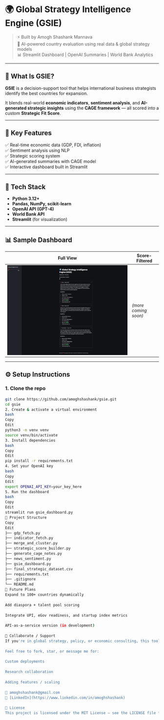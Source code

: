 # 🌍 Global Strategy Intelligence Engine (GSIE)

> ⚡ Built by Amogh Shashank Mannava  
> 📌 AI-powered country evaluation using real data & global strategy models  
> 📊 Streamlit Dashboard | OpenAI Summaries | World Bank Analytics

---

## 📖 What Is GSIE?

**GSIE** is a decision-support tool that helps international business strategists identify the best countries for expansion.

It blends real-world **economic indicators**, **sentiment analysis**, and **AI-generated strategic insights** using the **CAGE framework** — all scored into a custom **Strategic Fit Score**.

---

## 🧠 Key Features

✅ Real-time economic data (GDP, FDI, inflation)  
✅ Sentiment analysis using NLP  
✅ Strategic scoring system  
✅ AI-generated summaries with CAGE model  
✅ Interactive dashboard built in Streamlit

---

## 🧪 Tech Stack

- **Python 3.12+**
- **Pandas, NumPy, scikit-learn**
- **OpenAI API (GPT-4)**
- **World Bank API**
- **Streamlit** (for visualization)

---

## 📊 Sample Dashboard

| Full View | Score-Filtered |
|-----------|----------------|
| ![Dashboard](screenshots/gsie_summary.png) | *(more coming soon)* |

---

## ⚙️ Setup Instructions

### 1. Clone the repo

```bash
git clone https://github.com/amoghshashank/gsie.git
cd gsie
2. Create & activate a virtual environment
bash
Copy
Edit
python3 -m venv venv
source venv/bin/activate
3. Install dependencies
bash
Copy
Edit
pip install -r requirements.txt
4. Set your OpenAI key
bash
Copy
Edit
export OPENAI_API_KEY=your_key_here
5. Run the dashboard
bash
Copy
Edit
streamlit run gsie_dashboard.py
📁 Project Structure
Copy
Edit
├── gdp_fetch.py
├── indicator_fetch.py
├── merge_and_cluster.py
├── strategic_score_builder.py
├── generate_cage_notes.py
├── news_sentiment.py
├── gsie_dashboard.py
├── final_strategic_dataset.csv
├── requirements.txt
├── .gitignore
└── README.md
📌 Future Plans
Expand to 100+ countries dynamically

Add diaspora + talent pool scoring

Integrate UPI, eGov readiness, and startup index metrics

API-as-a-service version (in development)

🤝 Collaborate / Support
If you're in global strategy, policy, or economic consulting, this tool was made for you.

Feel free to fork, star, or message me for:

Custom deployments

Research collaboration

Adding features / scaling

📧 amoghshashank@gmail.com
🔗 [LinkedIn](https://www.linkedin.com/in/amoghshashank)

🪪 License
This project is licensed under the MIT License — see the LICENSE file for details.
